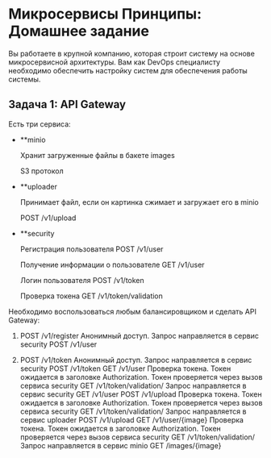 
# Микросервисы Принципы: Домашнее задание

Вы работаете в крупной компанию, которая строит систему на основе микросервисной архитектуры.
Вам как DevOps специалисту необходимо обеспечить настройку систем для обеспечения работы системы.


## Задача 1: API Gateway

Есть три сервиса:

- **minio
  
  Хранит загруженные файлы в бакете images
  
  S3 протокол

- **uploader
  
  Принимает файл, если он картинка сжимает и загружает его в minio
  
  POST /v1/upload

- **security
  
  Регистрация пользователя POST /v1/user
  
  Получение информации о пользователе GET /v1/user
  
  Логин пользователя POST /v1/token
  
  Проверка токена GET /v1/token/validation


Необходимо воспользоваться любым балансировщиком и сделать API Gateway:

1. POST /v1/register
  Анонимный доступ.
  Запрос направляется в сервис security POST /v1/user

2. POST /v1/token
  Анонимный доступ.
Запрос направляется в сервис security POST /v1/token
GET /v1/user
Проверка токена. Токен ожидается в заголовке Authorization. Токен проверяется через вызов сервиса security GET /v1/token/validation/
Запрос направляется в сервис security GET /v1/user
POST /v1/upload
Проверка токена. Токен ожидается в заголовке Authorization. Токен проверяется через вызов сервиса security GET /v1/token/validation/
Запрос направляется в сервис uploader POST /v1/upload
GET /v1/user/{image}
Проверка токена. Токен ожидается в заголовке Authorization. Токен проверяется через вызов сервиса security GET /v1/token/validation/
Запрос направляется в сервис minio  GET /images/{image}
